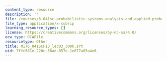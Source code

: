 ```yaml
---
content_type: resource
description: ''
file: /courses/6-041sc-probabilistic-systems-analysis-and-applied-probability-fall-2013/7ffc581e220c58ad857e1e677a85a4e6_MIT6_041SCF13_lec03_300k.vtt
file_type: application/x-subrip
learning_resource_types: []
license: https://creativecommons.org/licenses/by-nc-sa/4.0/
ocw_type: OCWFile
resourcetype: Other
title: MIT6_041SCF13_lec03_300k.srt
uid: 7ffc581e-220c-58ad-857e-1e677a85a4e6
---
```

